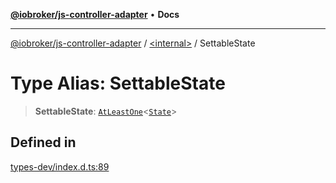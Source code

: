 [**@iobroker/js-controller-adapter**](../../README.md) • **Docs**

***

[@iobroker/js-controller-adapter](../../globals.md) / [\<internal\>](../README.md) / SettableState

# Type Alias: SettableState

> **SettableState**: [`AtLeastOne`](AtLeastOne.md)\<[`State`](../interfaces/State.md)\>

## Defined in

[types-dev/index.d.ts:89](https://github.com/ioBroker/ioBroker.js-controller/blob/40cb80c182f7d6dd76c85ace42cdd78fa9b7a8dc/packages/types-dev/index.d.ts#L89)
